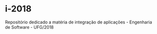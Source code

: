 # i-2018
Repositório dedicado a matéria de integração de aplicações - Engenharia de Software - UFG/2018
